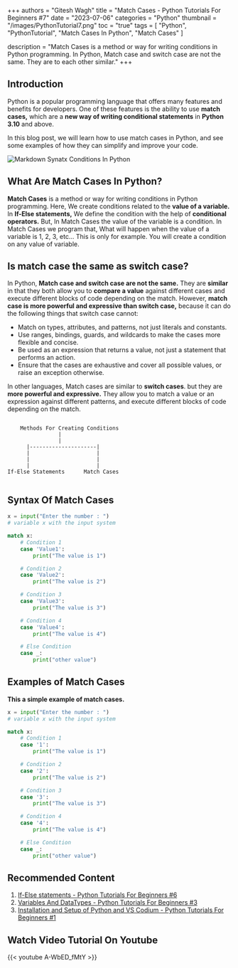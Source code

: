 +++
authors = "Gitesh Wagh"
title = "Match Cases - Python Tutorials For Beginners #7"
date = "2023-07-06"
categories = "Python"
thumbnail = "/images/PythonTutorial7.png"
toc = "true"
tags = [
    "Python",
    "PythonTutorial",
    "Match Cases In Python",
    "Match Cases"
]

description = "Match Cases is a method or way for writing conditions in Python programming. In Python, Match case and switch case are not the same. They are to each other similar."
+++

## Introduction
Python is a popular programming language that offers many features and benefits for developers. One of these features is the ability to use **match cases,** which are a **new way of writing conditional statements** in **Python 3.10** and above.

In this blog post, we will learn how to use match cases in Python, and see some examples of how they can simplify and improve your code.

<img title="Conditions In Python" alt="Markdown Synatx Conditions In Python" src="/images/PYTHON CONDITION.png">


## What Are Match Cases In Python?  
**Match Cases** is a method or way for writing conditions in Python programming. Here, We create conditions related to the **value of a variable.** In **If-Else statements,** We define the condition with the help of **conditional operators.** But, In Match Cases the value of the variable is a condition. In Match Cases we program that, What will happen when the value of a variable is 1, 2, 3, etc... This is only for example. You will create a condition on any value of variable.
  
## Is match case the same as switch case?  

In Python, **Match case and switch case are not the same.** They are **similar** in that they both allow you to **compare a value** against different cases and execute different blocks of code depending on the match. However, **match case is more powerful and expressive than switch case,** because it can do the following things that switch case cannot:

* Match on types, attributes, and patterns, not just literals and constants.
* Use ranges, bindings, guards, and wildcards to make the cases more flexible and concise.
* Be used as an expression that returns a value, not just a statement that performs an action.
* Ensure that the cases are exhaustive and cover all possible values, or raise an exception otherwise.

In other languages, Match cases are similar to **switch cases**. but they are **more powerful and expressive.** They allow you to match a value or an expression against different patterns, and execute different blocks of code depending on the match. 


```

    Methods For Creating Conditions
                |
                |
      |---------------------|
      |                     |
      |                     |
      |                     |
If-Else Statements      Match Cases
                    
```

  
## Syntax Of Match Cases

```python
x = input("Enter the number : ")
# variable x with the input system

match x:
    # Condition 1
    case 'Value1':
        print("The value is 1")

    # Condition 2
    case 'Value2':
        print("The value is 2")

    # Condition 3
    case 'Value3':
        print("The value is 3")

    # Condition 4
    case 'Value4':
        print("The value is 4")

    # Else Condition
    case _:
        print("other value")
```
  

## Examples of Match Cases
**This a simple example of match cases.**

```python
x = input("Enter the number : ")
# variable x with the input system

match x:
    # Condition 1
    case '1':
        print("The value is 1")

    # Condition 2
    case '2':
        print("The value is 2")

    # Condition 3
    case '3':
        print("The value is 3")

    # Condition 4
    case '4':
        print("The value is 4")

    # Else Condition
    case _:
        print("other value")
```

## Recommended Content 
1. [If-Else statements - Python Tutorials For Beginners #6](https://giteshwagh.com/post/if-else-statements-in-python-tutorial-6/)  
2. [Variables And DataTypes - Python Tutorials For Beginners #3](https://giteshwagh.com/post/variables-and-datatypes-python-tutorial-3/)     
3. [Installation and Setup of Python and VS Codium - Python Tutorials For Beginners #1](https://giteshwagh.com/post/setup-of-python-tutorial-1/)     


## Watch Video Tutorial On Youtube
{{< youtube A-WbED_fMtY >}}

